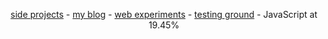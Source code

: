 <p align="center"><a href="https://github.com/dayvidwhy?tab=repositories">side projects</a> - <a href="https://dayvidwhy.github.io/">my blog</a> - <a href="https://codepen.io/dayvidwhy">web experiments</a> - <a href="https://codesandbox.io/u/dayvidwhy">testing ground</a> - JavaScript at 19.45%</p>